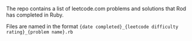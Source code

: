 The repo contains a list of leetcode.com problems and solutions that Rod has completed in Ruby.

Files are named in the format `{date completed}_{leetcode difficulty rating}_{problem name}.rb`
